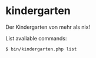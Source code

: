 # kindergarten
Der Kindergarten von mehr als nix!

List available commands:
```
$ bin/kindergarten.php list
```
